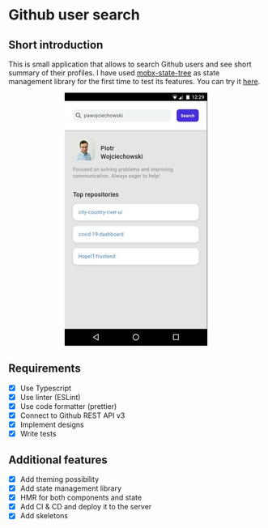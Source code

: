 # Github user search

## Short introduction

This is small application that allows to search Github users and see short summary of their profiles.
I have used [mobx-state-tree](https://mobx-state-tree.js.org/) as state management library for the first time to test its features.
You can try it [here](https://githubusersearch.pawojciechowski.ovh/).

<div align="center">
  <img src="https://github.com/pawojciechowski/github-user-search/raw/master/screen.jpg">
</div>

## Requirements

- [x] Use Typescript
- [x] Use linter (ESLint)
- [x] Use code formatter (prettier)
- [x] Connect to Github REST API v3
- [x] Implement designs
- [x] Write tests

## Additional features

- [x] Add theming possibility
- [x] Add state management library
- [x] HMR for both components and state
- [x] Add CI & CD and deploy it to the server
- [x] Add skeletons
